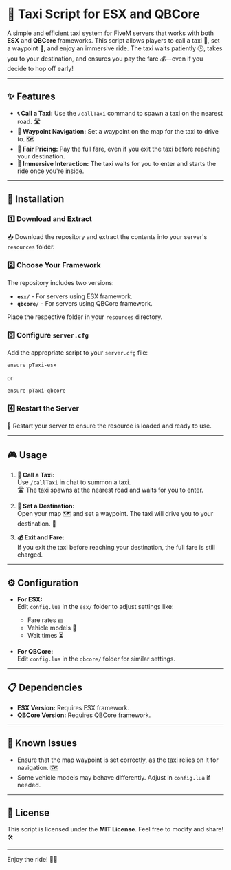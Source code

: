 
# 🚖 Taxi Script for ESX and QBCore

A simple and efficient taxi system for FiveM servers that works with both **ESX** and **QBCore** frameworks. This script allows players to call a taxi 🚕, set a waypoint 📍, and enjoy an immersive ride. The taxi waits patiently 🕒, takes you to your destination, and ensures you pay the fare 💰—even if you decide to hop off early! 

---

## ✨ Features

- **📞 Call a Taxi:** Use the `/callTaxi` command to spawn a taxi on the nearest road. 🛣️
- **📍 Waypoint Navigation:** Set a waypoint on the map for the taxi to drive to. 🗺️
- **💸 Fair Pricing:** Pay the full fare, even if you exit the taxi before reaching your destination.
- **🤖 Immersive Interaction:** The taxi waits for you to enter and starts the ride once you're inside.

---

## 🚀 Installation

### 1️⃣ Download and Extract
📥 Download the repository and extract the contents into your server's `resources` folder.

### 2️⃣ Choose Your Framework
The repository includes two versions:
- **`esx/`** - For servers using ESX framework.
- **`qbcore/`** - For servers using QBCore framework.

Place the respective folder in your `resources` directory.

### 3️⃣ Configure `server.cfg`
Add the appropriate script to your `server.cfg` file:
```plaintext
ensure pTaxi-esx
```
or
```plaintext
ensure pTaxi-qbcore
```

### 4️⃣ Restart the Server
🔄 Restart your server to ensure the resource is loaded and ready to use.

---

## 🎮 Usage

1. **🚕 Call a Taxi:**  
   Use `/callTaxi` in chat to summon a taxi.  
   🛣️ The taxi spawns at the nearest road and waits for you to enter.

2. **📍 Set a Destination:**  
   Open your map 🗺️ and set a waypoint. The taxi will drive you to your destination. 🚗

3. **💰 Exit and Fare:**  
   If you exit the taxi before reaching your destination, the full fare is still charged.

---

## ⚙️ Configuration

- **For ESX:**  
  Edit `config.lua` in the `esx/` folder to adjust settings like:
  - Fare rates 💵
  - Vehicle models 🚗
  - Wait times ⏳

- **For QBCore:**  
  Edit `config.lua` in the `qbcore/` folder for similar settings.

---

## 📋 Dependencies

- **ESX Version:** Requires ESX framework.  
- **QBCore Version:** Requires QBCore framework.

---

## 🐞 Known Issues
- Ensure that the map waypoint is set correctly, as the taxi relies on it for navigation. 🗺️
- Some vehicle models may behave differently. Adjust in `config.lua` if needed.

---

## 🪪 License
This script is licensed under the **MIT License**. Feel free to modify and share! 🛠️

---


Enjoy the ride! 🚖✨
